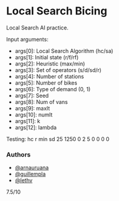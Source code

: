 

# Local Search Bicing

Local Search AI practice.

Input arguments:
* args[0]: Local Search Algorithm (hc/sa)
* args[1]: Initial state (r/f/rf)
* args[2]: Heuristic (max/min)
* args[3]: Set of operators (s/d/sd/r)
* args[4]: Number of stations
* args[5]: Number of bikes
* args[6]: Type of demand (0, 1)
* args[7]: Seed
* args[8]: Num of vans
* args[9]: maxIt
* args[10]: numIt
* args[11]: k
* args[12]: lambda

Testing: 
hc r min sd 25 1250 0 2 5 0 0 0 0


### Authors

- [@arnauruana](https://github.com/arnauruana)
- [@guillempla](https://github.com/guillempla)
- [@lethv](https://github.com/lethv)

7.5/10

